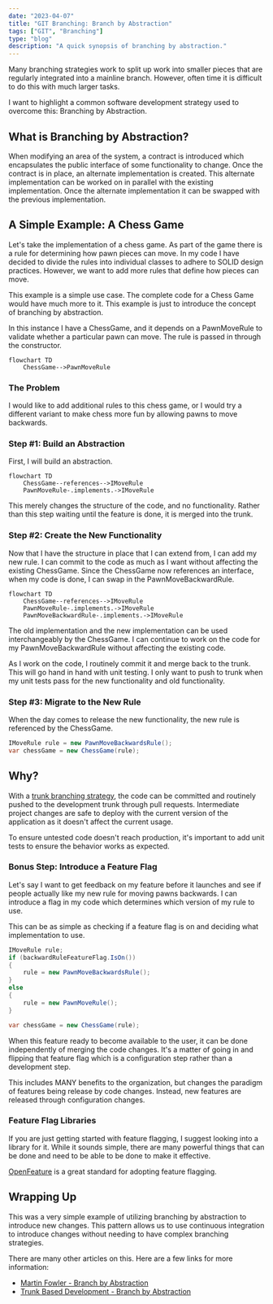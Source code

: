 ```yaml
---
date: "2023-04-07"
title: "GIT Branching: Branch by Abstraction"
tags: ["GIT", "Branching"]
type: "blog"
description: "A quick synopsis of branching by abstraction."
---
```


Many branching strategies work to split up work into smaller pieces that are regularly integrated into a mainline branch.
However, often time it is difficult to do this with much larger tasks.

I want to highlight a common software development strategy used to overcome this: Branching by Abstraction.

## What is Branching by Abstraction?

When modifying an area of the system, a contract is introduced which encapsulates the public interface of some functionality to change.
Once the contract is in place, an alternate implementation is created.
This alternate implementation can be worked on in parallel with the existing implementation.
Once the alternate implementation it can be swapped with the previous implementation.

## A Simple Example: A Chess Game

Let's take the implementation of a chess game.
As part of the game there is a rule for determining how pawn pieces can move.
In my code I have decided to divide the rules into individual classes to adhere to SOLID design practices.
However, we want to add more rules that define how pieces can move.

This example is a simple use case.
The complete code for a Chess Game would have much more to it.
This example is just to introduce the concept of branching by abstraction.

In this instance I have a ChessGame, and it depends on a PawnMoveRule to validate whether a particular pawn can move.
The rule is passed in through the constructor.

```mermaid
flowchart TD
    ChessGame-->PawnMoveRule
```

### The Problem

I would like to add additional rules to this chess game, or I would try a different variant to make chess more fun by allowing pawns to move backwards.

### Step #1: Build an Abstraction

First, I will build an abstraction.

```mermaid
flowchart TD
    ChessGame--references-->IMoveRule
    PawnMoveRule-.implements.->IMoveRule
```

This merely changes the structure of the code, and no functionality.
Rather than this step waiting until the feature is done, it is merged into the trunk.

### Step #2: Create the New Functionality

Now that I have the structure in place that I can extend from, I can add my new rule.
I can commit to the code as much as I want without affecting the existing ChessGame.
Since the ChessGame now references an interface, when my code is done, I can swap in the PawnMoveBackwardRule.

```mermaid
flowchart TD
    ChessGame--references-->IMoveRule
    PawnMoveRule-.implements.->IMoveRule
    PawnMoveBackwardRule-.implements.->IMoveRule
```

The old implementation and the new implementation can be used interchangeably by the ChessGame.
I can continue to work on the code for my PawnMoveBackwardRule without affecting the existing code.

As I work on the code, I routinely commit it and merge back to the trunk.
This will go hand in hand with unit testing.
I only want to push to trunk when my unit tests pass for the new functionality and old functionality.

### Step #3: Migrate to the New Rule

When the day comes to release the new functionality, the new rule is referenced by the ChessGame.

```csharp
IMoveRule rule = new PawnMoveBackwardsRule();
var chessGame = new ChessGame(rule);
```

## Why?

With a [trunk branching strategy](https://trunkbaseddevelopment.com/), the code can be committed and routinely pushed to the development trunk through pull requests.
Intermediate project changes are safe to deploy with the current version of the application as it doesn't affect the current usage.

To ensure untested code doesn't reach production, it's important to add unit tests to ensure the behavior works as expected.

### Bonus Step: Introduce a Feature Flag

Let's say I want to get feedback on my feature before it launches and see if people actually like my new rule for moving pawns backwards.
I can introduce a flag in my code which determines which version of my rule to use.


This can be as simple as checking if a feature flag is on and deciding what implementation to use.

```csharp
IMoveRule rule;
if (backwardRuleFeatureFlag.IsOn())
{
    rule = new PawnMoveBackwardsRule();
}
else
{
    rule = new PawnMoveRule();
}

var chessGame = new ChessGame(rule);
```


When this feature ready to become available to the user, it can be done independently of merging the code changes.
It's a matter of going in and flipping that feature flag which is a configuration step rather than a development step.

This includes MANY benefits to the organization, but changes the paradigm of features being release by code changes.
Instead, new features are released through configuration changes.

### Feature Flag Libraries

If you are just getting started with feature flagging, I suggest looking into a library for it.
While it sounds simple, there are many powerful things that can be done and need to be able to be done to make it effective.

[OpenFeature](https://github.com/open-feature) is a great standard for adopting feature flagging.

## Wrapping Up

This was a very simple example of utilizing branching by abstraction to introduce new changes.
This pattern allows us to use continuous integration to introduce changes without needing to have complex branching strategies.

There are many other articles on this.
Here are a few links for more information:

* [Martin Fowler - Branch by Abstraction](https://www.martinfowler.com/bliki/BranchByAbstraction.html)
* [Trunk Based Development - Branch by Abstraction](https://trunkbaseddevelopment.com/branch-by-abstraction/)
